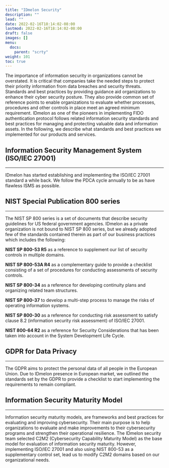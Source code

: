```yaml
---
title: "IDmelon Security"
description: ""
lead: ""
date: 2022-02-16T18:14:02-08:00
lastmod: 2022-02-16T18:14:02-08:00
draft: false
images: []
menu:
  docs:
    parent: "scrty"
weight: 101
toc: true
---
```


The importance of information security in organizations cannot be overstated. It is critical that companies take the needed steps to protect their priority information from
data breaches and security threats. Standards and best practices by providing guidance aid organizations to enhance their cyber security posture. They also provide common
set of reference points to enable organizations to evaluate whether processes, procedures and other controls in place meet an agreed minimum requirement.
IDmelon as one of the pioneers in implementing FIDO authentication protocol follows related information security standards and best practices for managing and protecting
valuable data and information assets. In the following, we describe what standards and best practices we implemented for our products and services.

## Information Security Management System (ISO/IEC 27001)

<hr class="hr-line">

IDmelon has started establishing and implementing the ISO/IEC 27001 standard a while back. We follow the PDCA cycle annually to be as have flawless ISMS as possible.

## NIST Special Publication 800 series

<hr class="hr-line">

The NIST SP 800 series is a set of documents that describe security guidelines for US federal government agencies. IDmelon as a private organization is not bound to NIST SP
800 series, but we already adopted few of the standards contained therein as part of our business practices which includes the following:

<div class="step-row-container">
  <div class="step-column bullet-container">
    <div class="bullet"></div>
  </div>
  <div class="card-column">
    <div class="step-text" >
      <div class="card-body">
        <p><span style="font-weight:bold;">NIST SP 800-53 R5</span> as a reference to supplement our list of security controls in multiple domains.</p>
      </div>
    </div>
  </div>
</div>

<div class="step-row-container">
  <div class="step-column bullet-container">
    <div class="bullet"></div>
  </div>
  <div class="card-column">
    <div class="step-text" >
      <div class="card-body">
        <p><span style="font-weight:bold;">NIST SP 800-53A R4</span> as a complementary guide to provide a checklist consisting of a set of procedures for conducting assessments of security controls.</p>
      </div>
    </div>
  </div>
</div>

<div class="step-row-container">
  <div class="step-column bullet-container">
    <div class="bullet"></div>
  </div>
  <div class="card-column">
    <div class="step-text" >
      <div class="card-body">
        <p><span style="font-weight:bold;">NIST SP 800-34</span> as a reference for developing continuity plans and organizing related team structures.</p>
      </div>
    </div>
  </div>
</div>

<div class="step-row-container">
  <div class="step-column bullet-container">
    <div class="bullet"></div>
  </div>
  <div class="card-column">
    <div class="step-text" >
      <div class="card-body">
        <p><span style="font-weight:bold;">NIST SP 800-37</span> to develop a multi-step process to manage the risks of operating information systems.</p>
      </div>
    </div>
  </div>
</div>

<div class="step-row-container">
  <div class="step-column bullet-container">
    <div class="bullet"></div>
  </div>
  <div class="card-column">
    <div class="step-text" >
      <div class="card-body">
        <p><span style="font-weight:bold;">NIST SP 800-30</span> as a reference for conducting risk assessment to satisfy clause 8.2 (information security risk assessment) of ISO/IEC 27001.</p>
      </div>
    </div>
  </div>
</div>

<div class="step-row-container">
  <div class="step-column bullet-container">
    <div class="bullet"></div>
  </div>
  <div class="card-column">
    <div class="step-text" >
      <div class="card-body">
        <p><span style="font-weight:bold;">NIST 800-64 R2</span> as a reference for Security Considerations that has been taken into account in the System Development Life Cycle.</p>
      </div>
    </div>
  </div>
</div>

## GDPR for Data Privacy

<hr class="hr-line">

The GDPR aims to protect the personal data of all people in the European Union. Due to IDmelon presence in European market, we outlined the standards set by the GDPR to
provide a checklist to start implementing the requirements to remain compliant.

## Information Security Maturity Model

<hr class="hr-line">

Information security maturity models, are frameworks and best practices for evaluating and improving cybersecurity. Their main purpose is to help organizations to evaluate
and make improvements to their cybersecurity programs and strengthen their operational resilience. The IDmelon security team selected C2M2 (Cybersecurity Capability Maturity
Model) as the base model for evaluation of information security maturity. However, implementing ISO/IEC 27001 and also using NIST 800-53 as a supplementary control set, lead
us to modify C2M2 domains based on our organizational needs.
